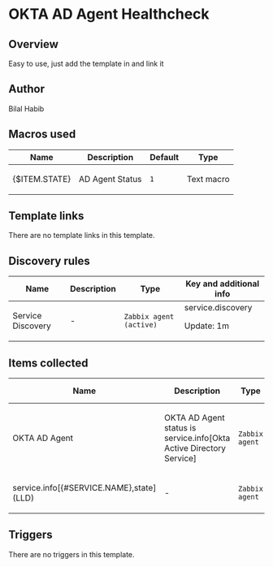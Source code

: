 # OKTA AD Agent Healthcheck

## Overview

Easy to use, just add the template in and link it

## Author

Bilal Habib

## Macros used

|Name|Description|Default|Type|
|----|-----------|-------|----|
|{$ITEM.STATE}|<p>AD Agent Status</p>|`1`|Text macro|
## Template links

There are no template links in this template.

## Discovery rules

|Name|Description|Type|Key and additional info|
|----|-----------|----|----|
|Service Discovery|<p>-</p>|`Zabbix agent (active)`|service.discovery<p>Update: 1m</p>|
## Items collected

|Name|Description|Type|Key and additional info|
|----|-----------|----|----|
|OKTA AD Agent|<p>OKTA AD Agent status is service.info[Okta Active Directory Service]</p>|`Zabbix agent`|service.info[Okta Active Directory Service]<p>Update: 30s</p>|
|service.info[{#SERVICE.NAME},state] (LLD)|<p>-</p>|`Zabbix agent`|service.info[service,<param>]<p>Update: 1m</p>|
## Triggers

There are no triggers in this template.


